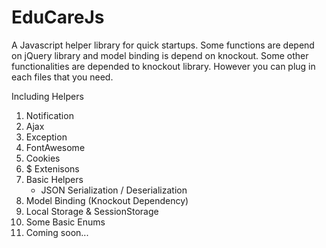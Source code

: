 # EduCareJs

A Javascript helper library for quick startups. Some functions are depend on jQuery library and model binding is depend on knockout. Some other functionalities are depended to knockout library. However you can plug in each files that you need.

Including Helpers

1. Notification
2. Ajax
3. Exception
4. FontAwesome
5. Cookies
6. $ Extenisons
7. Basic Helpers
    - JSON Serialization / Deserialization
8. Model Binding (Knockout Dependency)
9. Local Storage & SessionStorage
10. Some Basic Enums
11. Coming soon...
